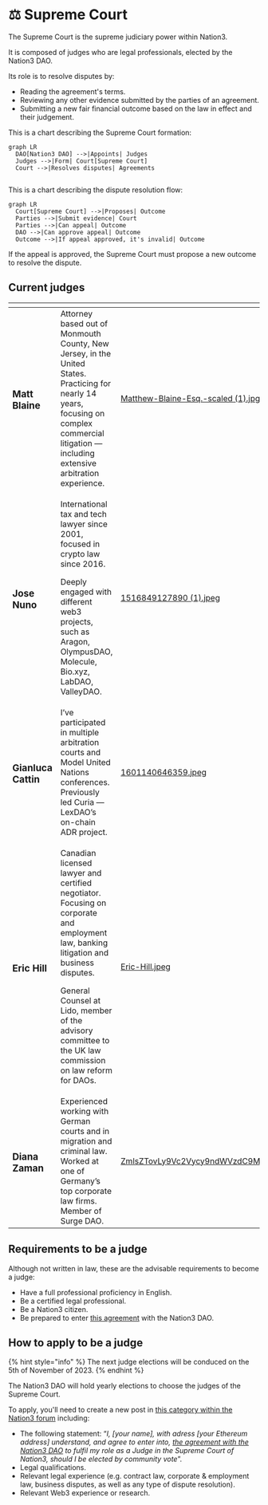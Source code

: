 # ⚖ Supreme Court

The Supreme Court is the supreme judiciary power within Nation3.

It is composed of judges who are legal professionals, elected by the Nation3 DAO.

Its role is to resolve disputes by:

* Reading the agreement's terms.
* Reviewing any other evidence submitted by the parties of an agreement.
* Submitting a new fair financial outcome based on the law in effect and their judgement.

This is a chart describing the Supreme Court formation:

```mermaid
graph LR
  DAO[Nation3 DAO] -->|Appoints| Judges
  Judges -->|Form| Court[Supreme Court]
  Court -->|Resolves disputes| Agreements
  
```

This is a chart describing the dispute resolution flow:

```mermaid
graph LR
  Court[Supreme Court] -->|Proposes| Outcome
  Parties -->|Submit evidence| Court
  Parties -->|Can appeal| Outcome
  DAO -->|Can approve appeal| Outcome
  Outcome -->|If appeal approved, it's invalid| Outcome
```

If the appeal is approved, the Supreme Court must propose a new outcome to resolve the dispute.

## Current judges

<table data-view="cards"><thead><tr><th></th><th></th><th data-hidden data-card-cover data-type="files"></th><th data-hidden data-card-target data-type="content-ref"></th></tr></thead><tbody><tr><td><h3>Matt Blaine</h3></td><td>Attorney based out of Monmouth County, New Jersey, in the United States. Practicing for nearly 14 years, focusing on complex commercial litigation — including extensive arbitration experience.</td><td><a href="../.gitbook/assets/Matthew-Blaine-Esq.-scaled (1).jpg">Matthew-Blaine-Esq.-scaled (1).jpg</a></td><td><a href="https://forum.nation3.org/t/submission-of-candidacy-matthew-matt-blaine/881">https://forum.nation3.org/t/submission-of-candidacy-matthew-matt-blaine/881</a></td></tr><tr><td><h3>Jose Nuno</h3></td><td><p>International tax and tech lawyer since 2001, focused in crypto law since 2016. </p><p>Deeply engaged with different web3 projects, such as Aragon, OlympusDAO, Molecule, Bio.xyz, LabDAO, ValleyDAO.</p></td><td><a href="../.gitbook/assets/1516849127890 (1).jpeg">1516849127890 (1).jpeg</a></td><td><a href="https://forum.nation3.org/t/submission-of-candidacy-jose-nuno/849">https://forum.nation3.org/t/submission-of-candidacy-jose-nuno/849</a></td></tr><tr><td><h3>Gianluca Cattin</h3></td><td>I’ve participated in multiple arbitration courts and Model United Nations conferences.<br>Previously led Curia — LexDAO’s on-chain ADR project.</td><td><a href="../.gitbook/assets/1601140646359.jpeg">1601140646359.jpeg</a></td><td><a href="https://forum.nation3.org/t/submission-of-candidacy-gianluca-cattin/841">https://forum.nation3.org/t/submission-of-candidacy-gianluca-cattin/841</a></td></tr><tr><td><h3>Eric Hill</h3></td><td><p>Canadian licensed lawyer and certified negotiator. Focusing on corporate and employment law, banking litigation and business disputes. </p><p>General Counsel at Lido, member of the advisory committee to the UK law commission on law reform for DAOs.</p></td><td><a href="../.gitbook/assets/Eric-Hill.jpeg">Eric-Hill.jpeg</a></td><td><a href="https://forum.nation3.org/t/submission-e-hill/845">https://forum.nation3.org/t/submission-e-hill/845</a></td></tr><tr><td><h3>Diana Zaman</h3></td><td>Experienced working with German courts and in migration and criminal law. Worked at one of Germany’s top corporate law firms. Member of Surge DAO.</td><td><a href="../.gitbook/assets/ZmlsZTovLy9Vc2Vycy9ndWVzdC9MaWJyYXJ5L0FwcGxpY2F0aW9uJTIwU3VwcG9ydC9qYWNrL3RlbGVncmFtXzRjNWNmMTMyMTZlZWViODFhNzJhZWNmNWFmNGYyN2JkL21lZGlhLzExMDQ5OTkuanBn.jpeg">ZmlsZTovLy9Vc2Vycy9ndWVzdC9MaWJyYXJ5L0FwcGxpY2F0aW9uJTIwU3VwcG9ydC9qYWNrL3RlbGVncmFtXzRjNWNmMTMyMTZlZWViODFhNzJhZWNmNWFmNGYyN2JkL21lZGlhLzExMDQ5OTkuanBn.jpeg</a></td><td><a href="https://forum.nation3.org/t/submission-of-candidacy-d-zaman/853">https://forum.nation3.org/t/submission-of-candidacy-d-zaman/853</a></td></tr></tbody></table>

## Requirements to be a judge

Although not written in law, these are the advisable requirements to become a judge:

* Have a full professional proficiency in English.
* Be a certified legal professional.
* Be a Nation3 citizen.
* Be prepared to enter [this agreement](https://linked.md/v?u=https://linked.md/api/github/nation3/law/main/contracts/JudgeContract.linked.md) with the Nation3 DAO.

## How to apply to be a judge

{% hint style="info" %}
The next judge elections will be conduced on the 5th of November of 2023.
{% endhint %}

The Nation3 DAO will hold yearly elections to choose the judges of the Supreme Court.

To apply, you'll need to create a new post in [this category within the Nation3 forum](https://forum.nation3.org/c/judges-elections/17) including:

* The following statement: “_I, \[your name], with adress \[your Ethereum address] understand, and agree to enter into,_ [_the agreement with the Nation3 DAO_](https://linked.md/v?u=https://linked.md/api/github/nation3/law/main/contracts/JudgeContract.linked.md) _to fulfil my role as a Judge in the Supreme Court of Nation3, should I be elected by community vote_”.
* Legal qualifications.
* Relevant legal experience (e.g. contract law, corporate & employment law, business disputes, as well as any type of dispute resolution).
* Relevant Web3 experience or research.
